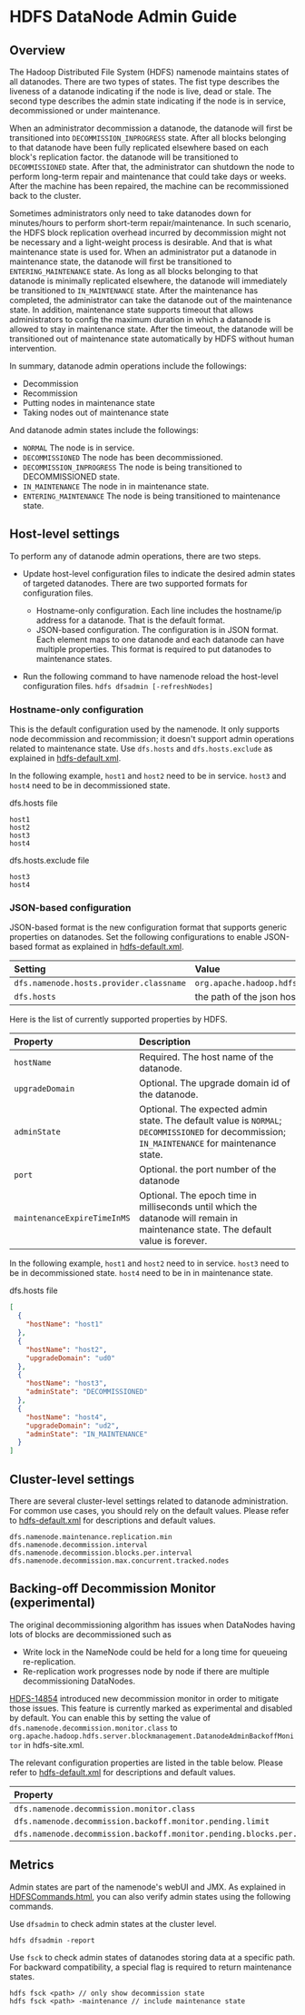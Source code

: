 <!---
  Licensed under the Apache License, Version 2.0 (the "License");
  you may not use this file except in compliance with the License.
  You may obtain a copy of the License at

   http://www.apache.org/licenses/LICENSE-2.0

  Unless required by applicable law or agreed to in writing, software
  distributed under the License is distributed on an "AS IS" BASIS,
  WITHOUT WARRANTIES OR CONDITIONS OF ANY KIND, either express or implied.
  See the License for the specific language governing permissions and
  limitations under the License. See accompanying LICENSE file.
-->

HDFS DataNode Admin Guide
=================

<!-- MACRO{toc|fromDepth=0|toDepth=3} -->

Overview
--------

The Hadoop Distributed File System (HDFS) namenode maintains states of all datanodes.
There are two types of states. The fist type describes the liveness of a datanode indicating if
the node is live, dead or stale. The second type describes the admin state indicating if the node
is in service, decommissioned or under maintenance.

When an administrator decommission a datanode, the datanode will first be transitioned into
`DECOMMISSION_INPROGRESS` state. After all blocks belonging to that datanode have been fully replicated elsewhere
based on each block's replication factor. the datanode will be transitioned to `DECOMMISSIONED` state. After that,
the administrator can shutdown the node to perform long-term repair and maintenance that could take days or weeks.
After the machine has been repaired, the machine can be recommissioned back to the cluster.

Sometimes administrators only need to take datanodes down for minutes/hours to perform short-term repair/maintenance.
In such scenario, the HDFS block replication overhead incurred by decommission might not be necessary and a light-weight process is desirable.
And that is what maintenance state is used for. When an administrator put a datanode in maintenance state, the datanode will first be transitioned
to `ENTERING_MAINTENANCE` state. As long as all blocks belonging to that datanode is minimally replicated elsewhere, the datanode
will immediately be transitioned to `IN_MAINTENANCE` state. After the maintenance has completed, the administrator can take the datanode
out of the maintenance state. In addition, maintenance state supports timeout that allows administrators to config the maximum duration in
which a datanode is allowed to stay in maintenance state. After the timeout, the datanode will be transitioned out of maintenance state
automatically by HDFS without human intervention.

In summary, datanode admin operations include the followings:

* Decommission
* Recommission
* Putting nodes in maintenance state
* Taking nodes out of maintenance state

And datanode admin states include the followings:

* `NORMAL` The node is in service.
* `DECOMMISSIONED` The node has been decommissioned.
* `DECOMMISSION_INPROGRESS` The node is being transitioned to DECOMMISSIONED state.
* `IN_MAINTENANCE` The node in in maintenance state.
* `ENTERING_MAINTENANCE` The node is being transitioned to maintenance state.


Host-level settings
-----------

To perform any of datanode admin operations, there are two steps.

* Update host-level configuration files to indicate the desired admin states of targeted datanodes. There are two supported formats for configuration files.
    * Hostname-only configuration. Each line includes the hostname/ip address for a datanode. That is the default format.
    * JSON-based configuration. The configuration is in JSON format. Each element maps to one datanode and each datanode can have multiple properties. This format is required to put datanodes to maintenance states.

* Run the following command to have namenode reload the host-level configuration files.
`hdfs dfsadmin [-refreshNodes]`

### Hostname-only configuration
This is the default configuration used by the namenode. It only supports node decommission and recommission; it doesn't support admin operations related to maintenance state. Use `dfs.hosts` and `dfs.hosts.exclude` as explained in [hdfs-default.xml](./hdfs-default.xml).

In the following example, `host1` and `host2` need to be in service.
`host3` and `host4` need to be in decommissioned state.

dfs.hosts file
```text
host1
host2
host3
host4
```
dfs.hosts.exclude file
```text
host3
host4
```

### JSON-based configuration

JSON-based format is the new configuration format that supports generic properties on datanodes. Set the following
configurations to enable JSON-based format as explained in [hdfs-default.xml](./hdfs-default.xml).


| Setting | Value |
|:---- |:---- |
|`dfs.namenode.hosts.provider.classname`| `org.apache.hadoop.hdfs.server.blockmanagement.CombinedHostFileManager`|
|`dfs.hosts`| the path of the json hosts file |

Here is the list of currently supported properties by HDFS.


| Property | Description |
|:---- |:---- |
|`hostName`| Required. The host name of the datanode. |
|`upgradeDomain`| Optional. The upgrade domain id of the datanode. |
|`adminState`| Optional. The expected admin state. The default value is `NORMAL`; `DECOMMISSIONED` for decommission; `IN_MAINTENANCE` for maintenance state. |
|`port`| Optional. the port number of the datanode |
|`maintenanceExpireTimeInMS`| Optional. The epoch time in milliseconds until which the datanode will remain in maintenance state. The default value is forever. |

In the following example, `host1` and `host2` need to in service. `host3` need to be in decommissioned state. `host4` need to be in in maintenance state.

dfs.hosts file
```json
[
  {
    "hostName": "host1"
  },
  {
    "hostName": "host2",
    "upgradeDomain": "ud0"
  },
  {
    "hostName": "host3",
    "adminState": "DECOMMISSIONED"
  },
  {
    "hostName": "host4",
    "upgradeDomain": "ud2",
    "adminState": "IN_MAINTENANCE"
  }
]
```


Cluster-level settings
-----------

There are several cluster-level settings related to datanode administration.
For common use cases, you should rely on the default values. Please refer to
[hdfs-default.xml](./hdfs-default.xml) for descriptions and default values.

```text
dfs.namenode.maintenance.replication.min
dfs.namenode.decommission.interval
dfs.namenode.decommission.blocks.per.interval
dfs.namenode.decommission.max.concurrent.tracked.nodes
```


Backing-off Decommission Monitor (experimental)
------------

The original decommissioning algorithm has issues when DataNodes having lots of
blocks are decommissioned such as

* Write lock in the NameNode could be held for a long time for queueing re-replication.
* Re-replication work progresses node by node if there are multiple decommissioning DataNodes.

[HDFS-14854](https://issues.apache.org/jira/browse/HDFS-14854) introduced
new decommission monitor in order to mitigate those issues.
This feature is currently marked as experimental and disabled by default.
You can enable this by setting the value of
`dfs.namenode.decommission.monitor.class` to
`org.apache.hadoop.hdfs.server.blockmanagement.DatanodeAdminBackoffMonitor`
in hdfs-site.xml.

The relevant configuration properties are listed in the table below.
Please refer to [hdfs-default.xml](./hdfs-default.xml)
for descriptions and default values.

| Property |
|:-------- |
| `dfs.namenode.decommission.monitor.class` |
| `dfs.namenode.decommission.backoff.monitor.pending.limit` |
| `dfs.namenode.decommission.backoff.monitor.pending.blocks.per.lock` |


Metrics
-----------

Admin states are part of the namenode's webUI and JMX. As explained in [HDFSCommands.html](./HDFSCommands.html), you can also verify admin states using the following commands.

Use `dfsadmin` to check admin states at the cluster level.

`hdfs dfsadmin -report`

Use `fsck` to check admin states of datanodes storing data at a specific path. For backward compatibility, a special flag is required to return maintenance states.

```text
hdfs fsck <path> // only show decommission state
hdfs fsck <path> -maintenance // include maintenance state
```
